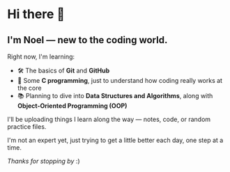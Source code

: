 # Hi there 👋

## I'm Noel — new to the coding world.

Right now, I'm learning:
- 🛠️ The basics of **Git** and **GitHub**
- 🧠 Some **C programming**, just to understand how coding really works at the core
- 📚 Planning to dive into **Data Structures and Algorithms**, along with **Object-Oriented Programming (OOP)**

I'll be uploading things I learn along the way — notes, code, or random practice files.

I'm not an expert yet, just trying to get a little better each day, one step at a time.

*Thanks for stopping by* :)
